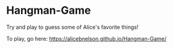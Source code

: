 # Hangman-Game
Try and play to guess some of Alice's favorite things! 

To play, go here: https://alicebnelson.github.io/Hangman-Game/
